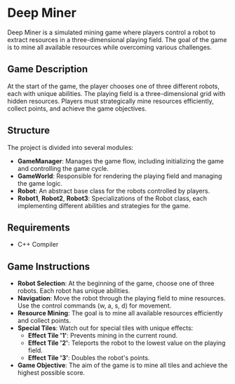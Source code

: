 # Deep Miner

Deep Miner is a simulated mining game where players control a robot to extract resources in a three-dimensional playing field. The goal of the game is to mine all available resources while overcoming various challenges.

## Game Description

At the start of the game, the player chooses one of three different robots, each with unique abilities. The playing field is a three-dimensional grid with hidden resources. Players must strategically mine resources efficiently, collect points, and achieve the game objectives.

## Structure

The project is divided into several modules:

- **GameManager**: Manages the game flow, including initializing the game and controlling the game cycle.
- **GameWorld**: Responsible for rendering the playing field and managing the game logic.
- **Robot**: An abstract base class for the robots controlled by players.
- **Robot1**, **Robot2**, **Robot3**: Specializations of the Robot class, each implementing different abilities and strategies for the game.

## Requirements

- C++ Compiler

## Game Instructions

- **Robot Selection**: At the beginning of the game, choose one of three robots. Each robot has unique abilities.
- **Navigation**: Move the robot through the playing field to mine resources. Use the control commands (w, a, s, d) for movement.
- **Resource Mining**: The goal is to mine all available resources efficiently and collect points.
- **Special Tiles**: Watch out for special tiles with unique effects:
    - **Effect Tile '1'**: Prevents mining in the current round.
    - **Effect Tile '2'**: Teleports the robot to the lowest value on the playing field.
    - **Effect Tile '3'**: Doubles the robot's points.
- **Game Objective**: The aim of the game is to mine all tiles and achieve the highest possible score.
